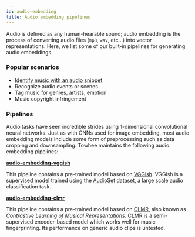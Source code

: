 ```yaml
---
id: audio-embedding
title: Audio embedding pipelines
---
```


Audio is defined as any human-hearable sound; audio embedding is the process of converting audio files (`mp3`, `wav`, etc...) into vector representations. Here, we list some of our built-in pipelines for generating audio embeddings.

### Popular scenarios

- [Identify music with an audio snippet](../Tutorials/music-recognition-system.md)
- Recognize audio events or scenes
- Tag music for genres, artists, emotion
- Music copyright infringement

### Pipelines

Audio tasks have seen incredible strides using 1-dimensional convolutional neural networks. Just as with CNNs used for image embedding, most audio embedding models  include some form of preprocessing such as data cropping and downsampling. Towhee maintains the following audio embedding pipelines:

**[audio-embedding-vggish](https://towhee.io/towhee/audio-embedding-vggish)**

This pipeline contains a pre-trained model based on [VGGish](https://arxiv.org/abs/1609.09430). VGGish is a supervised model trained using the [AudioSet](https://research.google.com/audioset/) dataset, a large scale audio classification task.

**[audio-embedding-clmr](https://towhee.io/towhee/audio-embedding-clmr)**

This pipeline contains a pre-trained model based on [CLMR](https://arxiv.org/abs/2103.09410), also known as _Contrastive Learning of Musical Representations_. CLMR is a semi-supervised encoder-based model which works well for music fingerprinting. Its performance on generic audio clips is untested.
